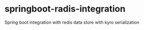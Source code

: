 # springboot-radis-integration
Spring boot integration with redis data store with kyro serialization
